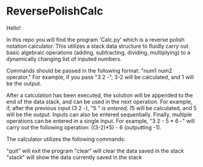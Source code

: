 # ReversePolishCalc

Hello! 

In this repo you will find the program 'Calc.py' which is a reverse polish notation calculator. This utilizes a stack data structure to fluidly carry out
basic algebraic operations (adding, subtracting, dividing, multiplying) to a dynamically changing list of inputed numbers.

Commands should be passed in the following format: "num1 num2 operator." For example, if you pass "3 2 -", 3-2 will be calculated, and 1 will be the output. 

After a calculation has been executed, the solution will be appended to the end of the data stack, and can be used in the next operation. For example, if, after the previous input 
(3 2 -), "5 *" is entered, 1*5 will be calculated, and 5 will be the output. Inputs can also be entered sequentially. Finally, multiple operations can be entered in a single input.
For example, "3 2 - 5 * 6 -" will carry out the following operation: ((3-2)*5) - 6 (outputting -1).

The calculator utilizes the following commands:

"quit" will exit the program
"clear" will clear the data saved in the stack
"stack" will show the data currently saved in the stack

